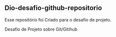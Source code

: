 ## Dio-desafio-github-repositorio

Esse repositório foi Criado para o desafio de projeto.

Desafio de Projeto sobre Git/Gitihub
